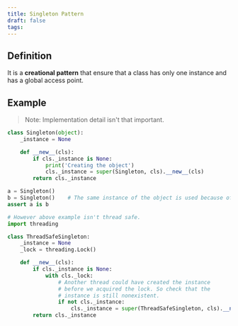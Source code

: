```yaml
---
title: Singleton Pattern
draft: false
tags:
---
```

  
## Definition 
It is a **creational pattern** that ensure that a class has only one instance and has a global access point. 
## Example 
> Note: Implementation detail isn't that important. 

```python
class Singleton(object):
    _instance = None

    def __new__(cls):
        if cls._instance is None:
            print('Creating the object')
            cls._instance = super(Singleton, cls).__new__(cls)
        return cls._instance

a = Singleton()
b = Singleton()    # The same instance of the object is used because of the if-statement
assert a is b

# However above example isn't thread safe. 
import threading

class ThreadSafeSingleton:
    _instance = None
    _lock = threading.Lock()

    def __new__(cls):
        if cls._instance is None:
            with cls._lock:
                # Another thread could have created the instance
                # before we acquired the lock. So check that the
                # instance is still nonexistent.
                if not cls._instance:
                    cls._instance = super(ThreadSafeSingleton, cls).__new__(cls)
        return cls._instance

```
